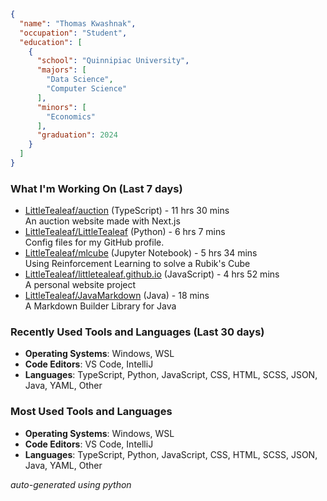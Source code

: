 
```json
{
  "name": "Thomas Kwashnak",
  "occupation": "Student",
  "education": [
    {
      "school": "Quinnipiac University",
      "majors": [
        "Data Science",
        "Computer Science"
      ],
      "minors": [
        "Economics"
      ],
      "graduation": 2024
    }
  ]
}
```

### What I'm Working On (Last 7 days)
<ul><li><a href="https://github.com/LittleTealeaf/auction">LittleTealeaf/auction</a> (TypeScript) - 11 hrs 30 mins<br>An auction website made with Next.js</li><li><a href="https://github.com/LittleTealeaf/LittleTealeaf">LittleTealeaf/LittleTealeaf</a> (Python) - 6 hrs 7 mins<br>Config files for my GitHub profile.</li><li><a href="https://github.com/LittleTealeaf/mlcube">LittleTealeaf/mlcube</a> (Jupyter Notebook) - 5 hrs 34 mins<br>Using Reinforcement Learning to solve a Rubik's Cube</li><li><a href="https://github.com/LittleTealeaf/littletealeaf.github.io">LittleTealeaf/littletealeaf.github.io</a> (JavaScript) - 4 hrs 52 mins<br>A personal website project</li><li><a href="https://github.com/LittleTealeaf/JavaMarkdown">LittleTealeaf/JavaMarkdown</a> (Java) - 18 mins<br>A Markdown Builder Library for Java</li></ul>

### Recently Used Tools and Languages (Last 30 days)
- **Operating Systems**: Windows, WSL
- **Code Editors**: VS Code, IntelliJ
- **Languages**: TypeScript, Python, JavaScript, CSS, HTML, SCSS, JSON, Java, YAML, Other

### Most Used Tools and Languages
- **Operating Systems**: Windows, WSL
- **Code Editors**: VS Code, IntelliJ
- **Languages**: TypeScript, Python, JavaScript, CSS, HTML, SCSS, JSON, Java, YAML, Other

*auto-generated using python*
